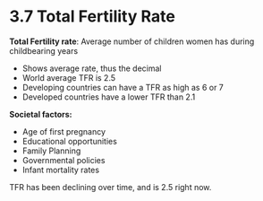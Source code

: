 # 3.7 Total Fertility Rate
**Total Fertility rate**: Average number of children women has during childbearing years
- Shows average rate, thus the decimal
- World average TFR is 2.5
- Developing countries can have a TFR as high as 6 or 7
- Developed countries have a lower TFR than 2.1

**Societal factors:**
- Age of first pregnancy
- Educational opportunities
- Family Planning
- Governmental policies
- Infant mortality rates

TFR has been declining over time, and is 2.5 right now.